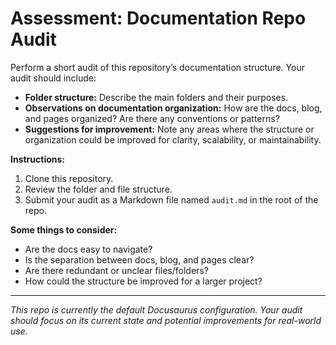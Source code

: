 # Assessment: Documentation Repo Audit

Perform a short audit of this repository’s documentation structure. Your audit should include:

- **Folder structure:** Describe the main folders and their purposes.
- **Observations on documentation organization:** How are the docs, blog, and pages organized? Are there any conventions or patterns?
- **Suggestions for improvement:** Note any areas where the structure or organization could be improved for clarity, scalability, or maintainability.

**Instructions:**
1. Clone this repository.
2. Review the folder and file structure.
3. Submit your audit as a Markdown file named `audit.md` in the root of the repo.

**Some things to consider:**
- Are the docs easy to navigate?
- Is the separation between docs, blog, and pages clear?
- Are there redundant or unclear files/folders?
- How could the structure be improved for a larger project?

---

_This repo is currently the default Docusaurus configuration. Your audit should focus on its current state and potential improvements for real-world use._